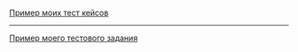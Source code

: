 [Пример моих тест кейсов](https://docs.google.com/spreadsheets/d/1-s63lZvQviBPuuEwKqMGvc6YTwUhmzcVbGQ0OQcD0_Y/edit#gid=306401338)

---

[Пример моего тестового задания](https://docs.google.com/spreadsheets/d/18_LQJ5rds9KjzLokxwaW-TtbyJvtK6JjfzWScLgARuo/edit#gid=0)